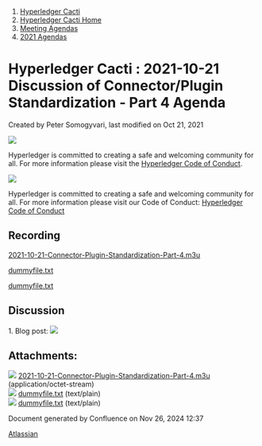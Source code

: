 1. [Hyperledger Cacti](index.html)
2. [Hyperledger Cacti Home](Hyperledger-Cacti-Home_20414469.html)
3. [Meeting Agendas](Meeting-Agendas_20414488.html)
4. [2021 Agendas](2021-Agendas_20414860.html)

# Hyperledger Cacti : 2021-10-21 Discussion of Connector/Plugin Standardization - Part 4 Agenda

Created by Peter Somogyvari, last modified on Oct 21, 2021

![](https://wiki.hyperledger.org/download/attachments/2392771/welcome.png?version=2&modificationDate=1572450107000&api=v2)

Hyperledger is committed to creating a safe and welcoming community for all. For more information please visit the [Hyperledger Code of Conduct](https://lf-hyperledger.atlassian.net/wiki/spaces/HYP/pages/19595281/Hyperledger+Code+of+Conduct).

![](https://wiki.hyperledger.org/download/attachments/29034696/Antitrustnotice.png?version=1&modificationDate=1581695654000&api=v2)

Hyperledger is committed to creating a safe and welcoming community for all. For more information please visit our Code of Conduct: [Hyperledger Code of Conduct](https://lf-hyperledger.atlassian.net/wiki/spaces/HYP/pages/19595281/Hyperledger+Code+of+Conduct)

## Recording

[2021-10-21-Connector-Plugin-Standardization-Part-4.m3u](attachments/20415238/20415255.m3u)

[dummyfile.txt](attachments/20415238/20415257.txt)

[dummyfile.txt](attachments/20415238/20415257.txt)

## Discussion

1\. Blog post: [![](plugins/servlet/confluence/placeholder/unknown-macro)](https://docs.google.com/document/d/1frv4Laog34ZeHqNL7qYYr3mSWqrZq3RVZdUWRob4xOA/edit#heading=h.ou36px8z4mbw)

## Attachments:

![](images/icons/bullet_blue.gif) [2021-10-21-Connector-Plugin-Standardization-Part-4.m3u](attachments/20415238/20415255.m3u) (application/octet-stream)  
![](images/icons/bullet_blue.gif) [dummyfile.txt](attachments/20415238/20415257.txt) (text/plain)  
![](images/icons/bullet_blue.gif) [dummyfile.txt](attachments/20415238/20415256.txt) (text/plain)

Document generated by Confluence on Nov 26, 2024 12:37

[Atlassian](http://www.atlassian.com/)
